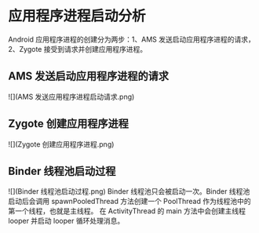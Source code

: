 # **应用程序进程启动分析**
Android 应用程序进程的创建分为两步：1、AMS 发送启动应用程序进程的请求，2、Zygote 接受到请求并创建应用程序进程。
## AMS 发送启动应用程序进程的请求
![](AMS 发送应用程序进程启动请求.png)

## Zygote 创建应用程序进程
![](Zygote 创建应用程序进程.png)

## Binder 线程池启动过程
![](Binder 线程池启动过程.png)
Binder 线程池只会被启动一次。Binder 线程池启动后会调用 spawnPooledThread 方法创建一个 PoolThread 作为线程池中的第一个线程，也就是主线程。
在 ActivityThread 的 main 方法中会创建主线程 looper 并启动 looper 循环处理消息。
